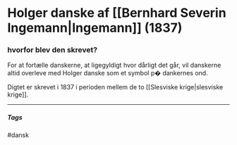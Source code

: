 # Holger danske af [[Bernhard Severin Ingemann|Ingemann]] (1837)

### hvorfor blev den skrevet?

For at fortælle danskerne, at ligegyldigt hvor dårligt det går, vil danskerne altid overleve med Holger danske som et symbol p� dankernes ond.

Digtet er skrevet i 1837 i perioden mellem de to [[Slesviske krige|slesviske krige]].










---
##### Tags
#dansk
<span
      class='ob-timelines'
      data-date='1837-01-01-00'
      data-title='Holger danske af Ingemann'
      data-class='dansk '
      data-type='box' >
</span>